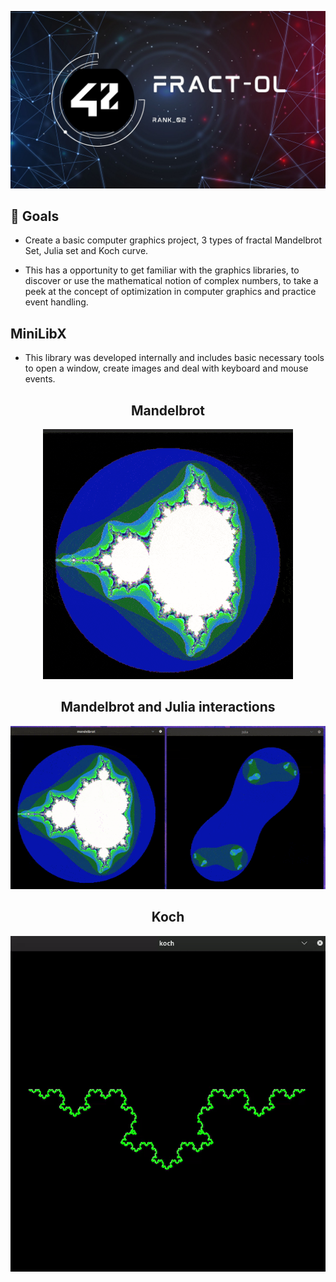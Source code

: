 ![Banner](img/fractol_banner.jpg "ps banner") <br>

<div>
<h2> 🏁 Goals </h2>

- Create a basic computer graphics project, 3 types of fractal Mandelbrot Set, Julia set and Koch curve.

- This has a opportunity to get familiar with the graphics libraries, to discover or use the mathematical notion of complex numbers, to take a peek at the concept of optimization in computer graphics and practice event handling.

</div>
 <h2>MiniLibX</h2>
 
- This library was developed internally and includes basic necessary tools to open a window, create images and deal with keyboard and mouse events.

<div>
  
<div align="center">

<div align="center">
</div>
 <h2>Mandelbrot</h2>
 
![a](img/mandelbrot.gif)<br>

<div align="center">
</div>
 <h2>Mandelbrot and Julia interactions</h2>
 
![a](img/maj.gif)<br>

<div align="center">
</div>
 <h2>Koch</h2>
 
![b](img/koch.gif)<br>
